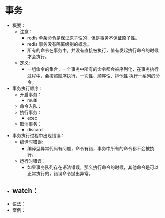 # 事务

- 概要：
    - 注意：
        - redis 单条命令是保证原子性的，但是事务不保证原子性。
        - redis 事务没有隔离级别的概念。
        - 所有的命令在事务中，并没有直接被执行，值有发起执行命令的时候才会执行。
    - 定义:
        - 一组命令的集合，一个事务中所有的命令都会被序列化，在事务执行过程中，会按照顺序执行，一次性、顺序性、排他性 执行一系列的命令。
- 事务执行顺序：
    - 开启事务：
        - multi
    - 命令入队：
    - 执行事务：
        - exec
    - 取消事务：
        - discard
- 事务执行过程中出现错误：
    - 编译时错误:
        - 编译型异常代码有问题，命令有错，事务中所有的命令都不会被执行。
    - 运行时错误：
        - 如果事务队列存在语法错误，那么执行命令的时候，其他命令是可以正常执行的，错误命令抛出异常。
- watch：
    - 
- 语法：
- 案例：
